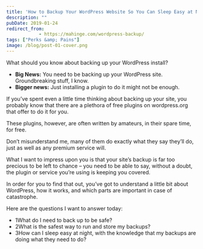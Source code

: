 ```yaml
---
title: 'How to Backup Your WordPress Website So You Can Sleep Easy at Night'
description: ""
pubDate: 2019-01-24
redirect_from:
            - https://mahinge.com/wordpress-backup/
tags: ["Perks &amp; Pains"]
image: /blog/post-01-cover.png
---
```

What should you know about backing up your WordPress install?

- **Big News:** You need to be backing up your WordPress site. Groundbreaking stuff, I know.
- **Bigger news:** Just installing a plugin to do it might not be enough.

If you’ve spent even a little time thinking about backing up your site, you probably know that there are a plethora of free plugins on wordpress.org that offer to do it for you.

These plugins, however, are often written by amateurs, in their spare time, for free.

Don’t misunderstand me, many of them do exactly what they say they’ll do, just as well as any premium service will.

What I want to impress upon you is that your site’s backup is far too precious to be left to chance – you need to be able to say, without a doubt, the plugin or service you’re using is keeping you covered.

In order for you to find that out, you’ve got to understand a little bit about WordPress, how it works, and which parts are important in case of catastrophe.

Here are the questions I want to answer today:

- 1What do I need to back up to be safe?
- 2What is the safest way to run and store my backups?
- 3How can I sleep easy at night, with the knowledge that my backups are doing what they need to do?
